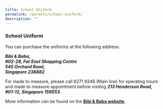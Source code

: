 ```yaml
---
title: School Uniform
permalink: /parents/school-uniform/
description: ""
---
```

### **School Uniform**
You can purchase the uniforms at the following address:

**_Bibi & Baba,<br>
#02-28, Far East Shopping Centre<br>
545 Orchard Road,<br>
Singapore 238882_**

For made to measure, please call 6271 9248 (Main line) for operating hours and made to measure appointment before visiting **_213 Henderson Road, #01-12, Singapore 159553_**.

More information can be found on the **[**Bibi & Baba website**](http://bibibaba.com/)**.